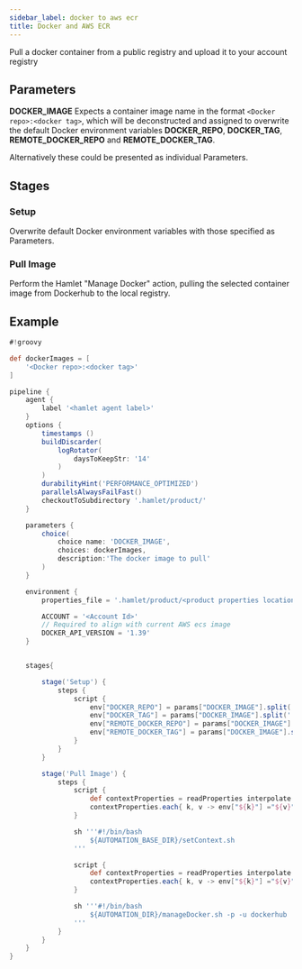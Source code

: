 ```yaml
---
sidebar_label: docker to aws ecr
title: Docker and AWS ECR
---
```

Pull a docker container from a public registry and upload it to your account registry

## Parameters

**DOCKER_IMAGE**
Expects a container image name in the format `<Docker repo>:<docker tag>`, which will be deconstructed and assigned to overwrite the default Docker environment variables **DOCKER_REPO**, **DOCKER_TAG**, **REMOTE_DOCKER_REPO** and **REMOTE_DOCKER_TAG**.

Alternatively these could be presented as individual Parameters.

## Stages

### Setup

Overwrite default Docker environment variables with those specified as Parameters.

### Pull Image

Perform the Hamlet "Manage Docker" action, pulling the selected container image from Dockerhub to the local registry.

## Example

```groovy
#!groovy

def dockerImages = [
    '<Docker repo>:<docker tag>'
]

pipeline {
    agent {
        label '<hamlet agent label>'
    }
    options {
        timestamps ()
        buildDiscarder(
            logRotator(
                daysToKeepStr: '14'
            )
        )
        durabilityHint('PERFORMANCE_OPTIMIZED')
        parallelsAlwaysFailFast()
        checkoutToSubdirectory '.hamlet/product/'
    }

    parameters {
        choice(
            choice name: 'DOCKER_IMAGE',
            choices: dockerImages,
            description:'The docker image to pull'
        )
    }

    environment {
        properties_file = '.hamlet/product/<product properties location>'

        ACCOUNT = '<Account Id>'
        // Required to align with current AWS ecs image
        DOCKER_API_VERSION = '1.39'
    }


    stages{

        stage('Setup') {
            steps {
                script {
                    env["DOCKER_REPO"] = params["DOCKER_IMAGE"].split(':')[0]
                    env["DOCKER_TAG"] = params["DOCKER_IMAGE"].split(':')[1]
                    env["REMOTE_DOCKER_REPO"] = params["DOCKER_IMAGE"].split(':')[0]
                    env["REMOTE_DOCKER_TAG"] = params["DOCKER_IMAGE"].split(':')[1]
                }
            }
        }

        stage('Pull Image') {
            steps {
                script {
                    def contextProperties = readProperties interpolate: true, file: "${env.properties_file}";
                    contextProperties.each{ k, v -> env["${k}"] ="${v}" }
                }

                sh '''#!/bin/bash
                    ${AUTOMATION_BASE_DIR}/setContext.sh
                '''

                script {
                    def contextProperties = readProperties interpolate: true, file: "${WORKSPACE}/context.properties";
                    contextProperties.each{ k, v -> env["${k}"] ="${v}" }
                }

                sh '''#!/bin/bash
                    ${AUTOMATION_DIR}/manageDocker.sh -p -u dockerhub
                '''
            }
        }
    }
}
```
